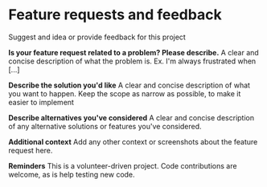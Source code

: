 Feature requests and feedback
=============================
Suggest and idea or provide feedback for this project

**Is your feature request related to a problem? Please describe.**
A clear and concise description of what the problem is. Ex. I'm always
frustrated when [...]

**Describe the solution you'd like**
A clear and concise description of what you want to happen.  Keep the scope as
narrow as possible, to make it easier to implement

**Describe alternatives you've considered**
A clear and concise description of any alternative solutions or features you've
considered.

**Additional context**
Add any other context or screenshots about the feature request here.

**Reminders**
This is a volunteer-driven project.  Code contributions are welcome, as is help
testing new code.